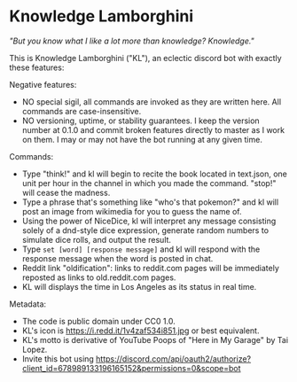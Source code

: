 # Knowledge Lamborghini

_"But you know what I like a lot more than knowledge? Knowledge."_

This is Knowledge Lamborghini ("KL"), an eclectic discord bot with exactly these features:

Negative features:

* NO special sigil, all commands are invoked as they are written here. All commands are case-insensitive.
* NO versioning, uptime, or stability guarantees. I keep the version number at 0.1.0 and commit broken features directly to master as I work on them. I may or may not have the bot running at any given time.

Commands:

* Type "think!" and kl will begin to recite the book located in text.json, one unit per hour in the channel in which you made the command. "stop!" will cease the madness.
* Type a phrase that's something like "who's that pokemon?" and kl will post an image from wikimedia for you to guess the name of.
* Using the power of NiceDice, kl will interpret any message consisting solely of a dnd-style dice expression, generate random numbers to simulate dice rolls, and output the result.
* Type `set [word] [response message]` and kl will respond with the response message when the word is posted in chat.
* Reddit link "oldification": links to reddit.com pages will be immediately reposted as links to old.reddit.com pages.
* KL will displays the time in Los Angeles as its status in real time.

Metadata:

* The code is public domain under CC0 1.0.
* KL's icon is https://i.redd.it/1v4zaf534i851.jpg or best equivalent.
* KL's motto is derivative of YouTube Poops of "Here in My Garage" by Tai Lopez.
* Invite this bot using https://discord.com/api/oauth2/authorize?client_id=678989133196165152&permissions=0&scope=bot
